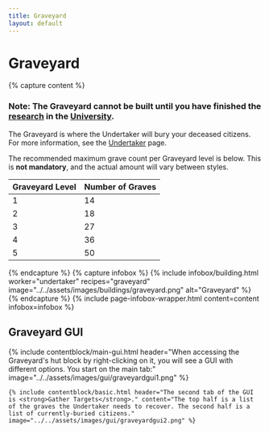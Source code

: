 ```yaml
---
title: Graveyard
layout: default
---
```

# Graveyard

{% capture content %}
### Note: The Graveyard cannot be built until you have finished the [research](../../source/systems/research) in the [University](../../source/buildings/university).

The Graveyard is where the Undertaker will bury your deceased citizens.
For more information, see the [Undertaker](../../source/workers/undertaker) page.

The recommended maximum grave count per Graveyard level is below. This is **not mandatory**, and the actual amount will vary between styles.

| Graveyard Level | Number of Graves |
| --------------- | ---------------- |
| 1 | 14 | 
| 2 | 18 |
| 3 | 27 |
| 4 | 36 |
| 5 | 50 |
{% endcapture %}
{% capture infobox %}
{% include infobox/building.html worker="undertaker" recipes="graveyard" image="../../assets/images/buildings/graveyard.png" alt="Graveyard" %}
{% endcapture %}
{% include page-infobox-wrapper.html content=content infobox=infobox %}

## Graveyard GUI
<div class="row">
  <div class="col">
    {% include contentblock/main-gui.html header="When accessing the Graveyard's hut block by right-clicking on it, you will see a GUI with different options. You start on the main tab:" image="../../assets/images/gui/graveyardgui1.png" %}

    {% include contentblock/basic.html header="The second tab of the GUI is <strong>Gather Targets</strong>." content="The top half is a list of the graves the Undertaker needs to recover. The second half is a list of currently-buried citizens." image="../../assets/images/gui/graveyardgui2.png" %}
  </div>
</div>
